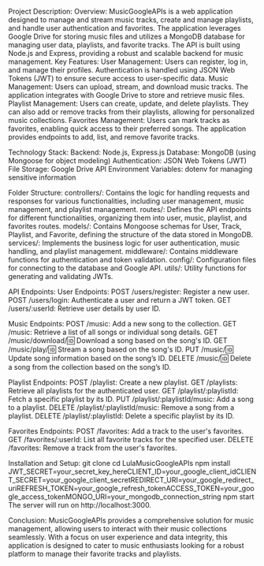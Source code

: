 

Project Description:
Overview:
MusicGoogleAPIs is a web application designed to manage and stream music tracks, create and manage playlists, and handle user authentication and favorites. The application leverages Google Drive for storing music files and utilizes a MongoDB database for managing user data, playlists, and favorite tracks. The API is built using Node.js and Express, providing a robust and scalable backend for music management.
Key Features:
User Management: Users can register, log in, and manage their profiles. Authentication is handled using JSON Web Tokens (JWT) to ensure secure access to user-specific data.
Music Management: Users can upload, stream, and download music tracks. The application integrates with Google Drive to store and retrieve music files.
Playlist Management: Users can create, update, and delete playlists. They can also add or remove tracks from their playlists, allowing for personalized music collections.
Favorites Management: Users can mark tracks as favorites, enabling quick access to their preferred songs. The application provides endpoints to add, list, and remove favorite tracks.

Technology Stack:
Backend: Node.js, Express.js
Database: MongoDB (using Mongoose for object modeling)
Authentication: JSON Web Tokens (JWT)
File Storage: Google Drive API
Environment Variables: dotenv for managing sensitive information

Folder Structure:
controllers/: Contains the logic for handling requests and responses for various functionalities, including user management, music management, and playlist management.
routes/: Defines the API endpoints for different functionalities, organizing them into user, music, playlist, and favorites routes.
models/: Contains Mongoose schemas for User, Track, Playlist, and Favorite, defining the structure of the data stored in MongoDB.
services/: Implements the business logic for user authentication, music handling, and playlist management.
middleware/: Contains middleware functions for authentication and token validation.
config/: Configuration files for connecting to the database and Google API.
utils/: Utility functions for generating and validating JWTs.

API Endpoints:
User Endpoints:
POST /users/register: Register a new user.
POST /users/login: Authenticate a user and return a JWT token.
GET /users/:userId: Retrieve user details by user ID.

Music Endpoints:
POST /music: Add a new song to the collection.
GET /music: Retrieve a list of all songs or individual song details.
GET /music/download/:id: Download a song based on the song's ID.
GET /music/play/:id: Stream a song based on the song's ID.
PUT /music/:id: Update song information based on the song’s ID.
DELETE /music/:id: Delete a song from the collection based on the song’s ID.

Playlist Endpoints:
POST /playlist: Create a new playlist.
GET /playlists: Retrieve all playlists for the authenticated user.
GET /playlist/:playlistId: Fetch a specific playlist by its ID.
PUT /playlist/:playlistId/music: Add a song to a playlist.
DELETE /playlist/:playlistId/music: Remove a song from a playlist.
DELETE /playlist/:playlistId: Delete a specific playlist by its ID.

Favorites Endpoints:
POST /favorites: Add a track to the user's favorites.
GET /favorites/:userId: List all favorite tracks for the specified user.
DELETE /favorites: Remove a track from the user's favorites.


Installation and Setup:
git clone cd LulaMusicGoogleAPIs
npm install
JWT_SECRET=your_secret_key_hereCLIENT_ID=your_google_client_idCLIENT_SECRET=your_google_client_secretREDIRECT_URI=your_google_redirect_uriREFRESH_TOKEN=your_google_refresh_tokenACCESS_TOKEN=your_google_access_tokenMONGO_URI=your_mongodb_connection_string
npm start
The server will run on http://localhost:3000.

Conclusion:
MusicGoogleAPIs provides a comprehensive solution for music management, allowing users to interact with their music collections seamlessly. With a focus on user experience and data integrity, this application is designed to cater to music enthusiasts looking for a robust platform to manage their favorite tracks and playlists.
